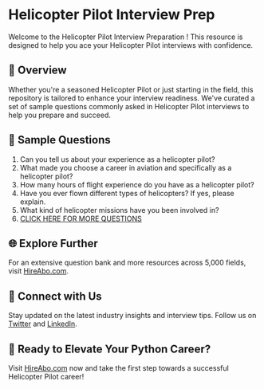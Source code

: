 # Helicopter Pilot Interview Prep

Welcome to the Helicopter Pilot Interview Preparation ! This resource is designed to help you ace your Helicopter Pilot interviews with confidence.

## 🚀 Overview

Whether you're a seasoned Helicopter Pilot or just starting in the field, this repository is tailored to enhance your interview readiness. We've curated a set of sample questions commonly asked in Helicopter Pilot interviews to help you prepare and succeed.

## 📝 Sample Questions

1. Can you tell us about your experience as a helicopter pilot?
2. What made you choose a career in aviation and specifically as a helicopter pilot?
3. How many hours of flight experience do you have as a helicopter pilot?
4. Have you ever flown different types of helicopters? If yes, please explain.
5. What kind of helicopter missions have you been involved in?
6. [CLICK HERE FOR MORE QUESTIONS](https://hireabo.com/job/14_0_3/Helicopter%20Pilot)

## 🌐 Explore Further

For an extensive question bank and more resources across 5,000 fields, visit [HireAbo.com](https://www.hireabo.com).

## 📱 Connect with Us

Stay updated on the latest industry insights and interview tips. Follow us on [Twitter](https://twitter.com/hireabo) and [LinkedIn](https://www.linkedin.com/in/hire-abo-3609972a8/).

## 🚀 Ready to Elevate Your Python Career?

Visit [HireAbo.com](https://www.hireabo.com) now and take the first step towards a successful Helicopter Pilot career!